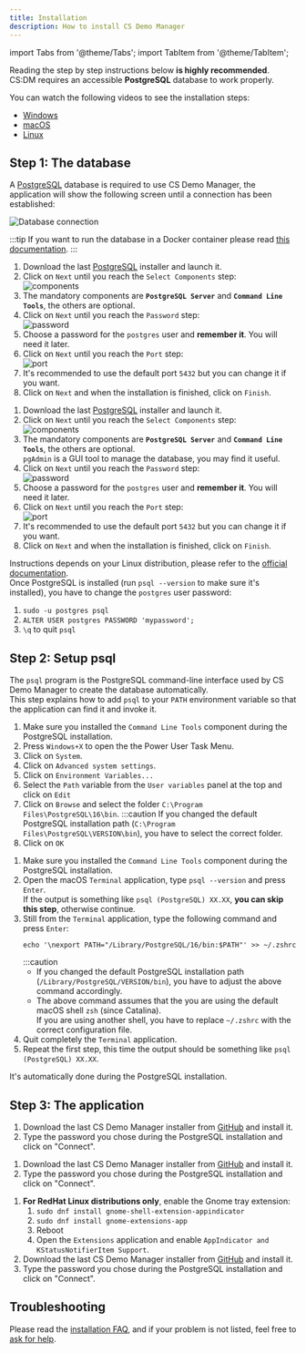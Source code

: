```yaml
---
title: Installation
description: How to install CS Demo Manager
---
```


import Tabs from '@theme/Tabs';
import TabItem from '@theme/TabItem';

Reading the step by step instructions below **is highly recommended**.  
CS:DM requires an accessible **PostgreSQL** database to work properly.

You can watch the following videos to see the installation steps:

- [Windows](https://www.youtube.com/watch?v=WuqghTTfw7U)
- [macOS](https://www.youtube.com/watch?v=Q5RaSjo0DbQ)
- [Linux](https://www.youtube.com/watch?v=DLLwfNajSoY)

## Step 1: The database

A [PostgreSQL](https://www.postgresql.org/) database is required to use CS Demo Manager, the application will show the following screen until a connection has been established:

![Database connection](/img/documentation/installation/database-connection.png)

:::tip
If you want to run the database in a Docker container please read [this documentation](/docs/development/setup#database-in-docker).
:::

<Tabs groupId="os" queryString>
<TabItem value="windows" label="Windows">

1. Download the last [PostgreSQL](https://www.enterprisedb.com/downloads/postgres-postgresql-downloads) installer and launch it.
2. Click on `Next` until you reach the `Select Components` step:  
   ![components](/img/documentation/installation/windows/components.png)
3. The mandatory components are **`PostgreSQL Server`** and **`Command Line Tools`**, the others are optional.
4. Click on `Next` until you reach the `Password` step:  
   ![password](/img/documentation/installation/windows/password.png)
5. Choose a password for the `postgres` user and **remember it**. You will need it later.
6. Click on `Next` until you reach the `Port` step:  
   ![port](/img/documentation/installation/windows/port.png)
7. It's recommended to use the default port `5432` but you can change it if you want.
8. Click on `Next` and when the installation is finished, click on `Finish`.

</TabItem>
<TabItem value="macos" label="macOS">

1. Download the last [PostgreSQL](https://www.enterprisedb.com/downloads/postgres-postgresql-downloads) installer and launch it.
2. Click on `Next` until you reach the `Select Components` step:  
   ![components](/img/documentation/installation/macos/components.png)
3. The mandatory components are **`PostgreSQL Server`** and **`Command Line Tools`**, the others are optional.  
   `pgAdmin` is a GUI tool to manage the database, you may find it useful.
4. Click on `Next` until you reach the `Password` step:  
   ![password](/img/documentation/installation/macos/password.png)
5. Choose a password for the `postgres` user and **remember it**. You will need it later.
6. Click on `Next` until you reach the `Port` step:  
   ![port](/img/documentation/installation/macos/port.png)
7. It's recommended to use the default port `5432` but you can change it if you want.
8. Click on `Next` and when the installation is finished, click on `Finish`.

</TabItem>
<TabItem value="linux" label="Linux">

Instructions depends on your Linux distribution, please refer to the [official documentation](https://www.postgresql.org/download/).  
Once PostgreSQL is installed (run `psql --version` to make sure it's installed), you have to change the `postgres` user password:

1. `sudo -u postgres psql`
2. `ALTER USER postgres PASSWORD 'mypassword';`
3. `\q` to quit `psql`

</TabItem>
</Tabs>

## Step 2: Setup psql

The `psql` program is the PostgreSQL command-line interface used by CS Demo Manager to create the database automatically.  
This step explains how to add `psql` to your `PATH` environment variable so that the application can find it and invoke it.

<Tabs groupId="os" queryString>
<TabItem value="windows" label="Windows">

1. Make sure you installed the `Command Line Tools` component during the PostgreSQL installation.
2. Press `Windows+X` to open the the Power User Task Menu.
3. Click on `System`.
4. Click on `Advanced system settings`.
5. Click on `Environment Variables...`
6. Select the `Path` variable from the `User variables` panel at the top and click on `Edit`
7. Click on `Browse` and select the folder `C:\Program Files\PostgreSQL\16\bin`.
   :::caution
   If you changed the default PostgreSQL installation path (`C:\Program Files\PostgreSQL\VERSION\bin`), you have to select the correct folder.
8. Click on `OK`

</TabItem>

<TabItem value="macos" label="macOS">

1. Make sure you installed the `Command Line Tools` component during the PostgreSQL installation.
2. Open the macOS `Terminal` application, type `psql --version` and press `Enter`.  
   If the output is something like `psql (PostgreSQL) XX.XX`, **you can skip this step**, otherwise continue.
3. Still from the `Terminal` application, type the following command and press `Enter`:
   ```shell
   echo '\nexport PATH="/Library/PostgreSQL/16/bin:$PATH"' >> ~/.zshrc
   ```
   :::caution
   - If you changed the default PostgreSQL installation path (`/Library/PostgreSQL/VERSION/bin`), you have to adjust the above command accordingly.
   - The above command assumes that the you are using the default macOS shell `zsh` (since Catalina).  
     If you are using another shell, you have to replace `~/.zshrc` with the correct configuration file.
4. Quit completely the `Terminal` application.
5. Repeat the first step, this time the output should be something like `psql (PostgreSQL) XX.XX`.

</TabItem>

<TabItem value="linux" label="Linux">

It's automatically done during the PostgreSQL installation.

</TabItem>
</Tabs>

## Step 3: The application

<Tabs groupId="os" queryString>
<TabItem value="windows" label="Windows">

1. Download the last CS Demo Manager installer from [GitHub](https://github.com/akiver/cs-demo-manager/releases) and install it.
2. Type the password you chose during the PostgreSQL installation and click on "Connect".

</TabItem>

<TabItem value="macos" label="macOS">

1. Download the last CS Demo Manager installer from [GitHub](https://github.com/akiver/cs-demo-manager/releases) and install it.
2. Type the password you chose during the PostgreSQL installation and click on "Connect".

</TabItem>

<TabItem value="linux" label="Linux">

1. **For RedHat Linux distributions only**, enable the Gnome tray extension:
   1. `sudo dnf install gnome-shell-extension-appindicator`
   2. `sudo dnf install gnome-extensions-app`
   3. Reboot
   4. Open the `Extensions` application and enable `AppIndicator and KStatusNotifierItem Support`.
2. Download the last CS Demo Manager installer from [GitHub](https://github.com/akiver/cs-demo-manager/releases) and install it.
3. Type the password you chose during the PostgreSQL installation and click on "Connect".

</TabItem>
</Tabs>

## Troubleshooting

Please read the [installation FAQ](/docs/faq/installation), and if your problem is not listed, feel free to [ask for help](https://github.com/akiver/cs-demo-manager/discussions).
